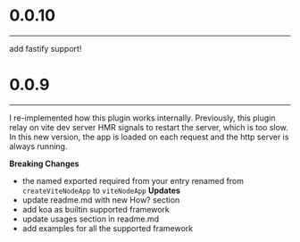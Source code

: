 # 0.0.10
--------
add fastify support!

# 0.0.9
--------
I re-implemented how this plugin works internally. Previously, this plugin relay on vite dev server HMR signals to restart the server, which is too slow. In this new version, the app is loaded on each request and the http server is always running.

**Breaking Changes**
- the named exported required from your entry renamed from `createViteNodeApp` to `viteNodeApp`
**Updates**
- update readme.md with new How? section
- add koa as builtin supported framework
- update usages section in readme.md
- add examples for all the supported framework
